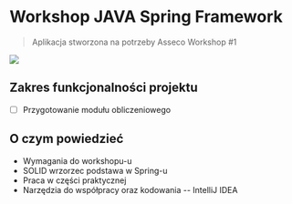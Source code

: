 # Workshop JAVA Spring Framework

> Aplikacja stworzona na potrzeby Asseco Workshop #1

![](https://spring.io/img/spring-by-pivotal.png)

## Zakres funkcjonalności projektu

* [ ] Przygotowanie modułu obliczeniowego

## O czym powiedzieć

- Wymagania do workshopu-u
- SOLID wrzorzec podstawa w Spring-u
- Praca w części praktycznej
- Narzędzia do współpracy oraz kodowania
    --  IntelliJ IDEA



